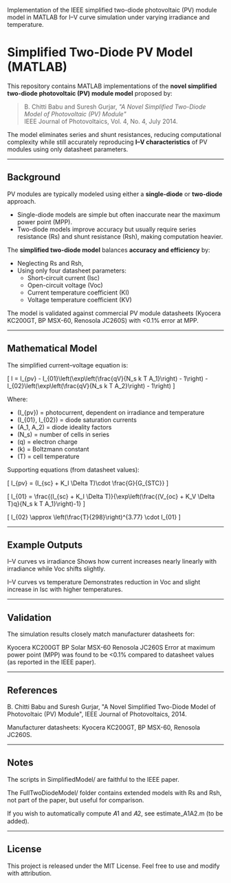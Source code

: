 Implementation of the IEEE simplified two-diode photovoltaic (PV) module model in MATLAB for I–V curve simulation under varying irradiance and temperature.

# Simplified Two-Diode PV Model (MATLAB)

This repository contains MATLAB implementations of the **novel simplified two-diode photovoltaic (PV) module model** proposed by:

> B. Chitti Babu and Suresh Gurjar, *"A Novel Simplified Two-Diode Model of Photovoltaic (PV) Module"*  
> IEEE Journal of Photovoltaics, Vol. 4, No. 4, July 2014.  

The model eliminates series and shunt resistances, reducing computational complexity while still accurately reproducing **I–V characteristics** of PV modules using only datasheet parameters.

---

## Background

PV modules are typically modeled using either a **single-diode** or **two-diode** approach.  
- Single-diode models are simple but often inaccurate near the maximum power point (MPP).  
- Two-diode models improve accuracy but usually require series resistance (Rs) and shunt resistance (Rsh), making computation heavier.  

The **simplified two-diode model** balances **accuracy and efficiency** by:
- Neglecting Rs and Rsh,  
- Using only four datasheet parameters:  
  - Short-circuit current (Isc)  
  - Open-circuit voltage (Voc)  
  - Current temperature coefficient (KI)  
  - Voltage temperature coefficient (KV)  

The model is validated against commercial PV module datasheets (Kyocera KC200GT, BP MSX-60, Renosola JC260S) with <0.1% error at MPP.

---

## Mathematical Model

The simplified current–voltage equation is:

\[
I = I_{pv} - I_{01}\left(\exp\left(\frac{qV}{N_s k T A_1}\right) - 1\right) - I_{02}\left(\exp\left(\frac{qV}{N_s k T A_2}\right) - 1\right)
\]

Where:  
- \(I_{pv}\) = photocurrent, dependent on irradiance and temperature  
- \(I_{01}, I_{02}\) = diode saturation currents  
- \(A_1, A_2\) = diode ideality factors  
- \(N_s\) = number of cells in series  
- \(q\) = electron charge  
- \(k\) = Boltzmann constant  
- \(T\) = cell temperature  

Supporting equations (from datasheet values):

\[
I_{pv} = (I_{sc} + K_I \Delta T)\cdot \frac{G}{G_{STC}}
\]

\[
I_{01} = \frac{(I_{sc} + K_I \Delta T)}{\exp\left(\frac{(V_{oc} + K_V \Delta T)q}{N_s k T A_1}\right)-1}
\]

\[
I_{02} \approx \left(\frac{T}{298}\right)^{3.77} \cdot I_{01}
\]

---

## Example Outputs

I–V curves vs irradiance
Shows how current increases nearly linearly with irradiance while Voc shifts slightly.

I–V curves vs temperature
Demonstrates reduction in Voc and slight increase in Isc with higher temperatures.

---

## Validation

The simulation results closely match manufacturer datasheets for:

Kyocera KC200GT
BP Solar MSX-60
Renosola JC260S
Error at maximum power point (MPP) was found to be <0.1% compared to datasheet values (as reported in the IEEE paper).

---

## References

B. Chitti Babu and Suresh Gurjar, "A Novel Simplified Two-Diode Model of Photovoltaic (PV) Module", IEEE Journal of Photovoltaics, 2014.

Manufacturer datasheets: Kyocera KC200GT, BP MSX-60, Renosola JC260S.

---

## Notes

The scripts in SimplifiedModel/ are faithful to the IEEE paper.

The FullTwoDiodeModel/ folder contains extended models with Rs and Rsh, not part of the paper, but useful for comparison.

If you wish to automatically compute 𝐴1 and 𝐴2, see estimate_A1A2.m (to be added).

---

## License

This project is released under the MIT License. Feel free to use and modify with attribution.



